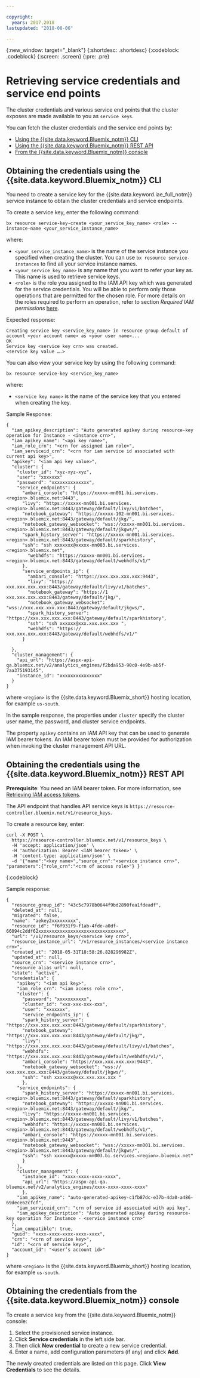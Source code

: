```yaml
---

copyright:
  years: 2017,2018
lastupdated: "2018-08-06"

---
```


<!-- Attribute definitions -->
{:new_window: target="_blank"}
{:shortdesc: .shortdesc}
{:codeblock: .codeblock}
{:screen: .screen}
{:pre: .pre}

# Retrieving service credentials and service end points

The cluster credentials and various service end points that the cluster exposes are made available to you as `service keys`.

You can fetch the cluster credentials and the service end points by:
* [Using the {{site.data.keyword.Bluemix_notm}} CLI](#obtaining-the-credentials-using-the-ibm-cloud-cli)
* [Using the {{site.data.keyword.Bluemix_notm}} REST API](#obtaining-the-credentials-using-the-ibm-cloud-rest-api)
* [From the {{site.data.keyword.Bluemix_notm}} console](#obtaining-the-credentials-from-the-ibm-cloud-console)

## Obtaining the credentials using the {{site.data.keyword.Bluemix_notm}} CLI

You need to create a service key for the {{site.data.keyword.iae_full_notm}} service instance to obtain the cluster credentials and service endpoints.

To create a service key, enter the following command:

```
bx resource service-key-create <your_service_key_name> <role> --instance-name <your_service_instance_name>
```
where:
- `<your_service_instance_name>` is the name of the service instance you  specified when creating the cluster. You can use `bx resource service-instances` to find all your service instance names.
- `<your_service_key_name>` is any name that you want to refer your key as. This name is used to retrieve service keys.  
- `<role>` is the role you assigned to the IAM API key which was  generated for the service credentials. You will be able to perform only those operations that are permitted for the chosen role. For more details on the roles required to perform an operation, refer to section *Required IAM permissions* [here](./granting-permissions-to-users.html).

Expected response:

```
Creating service key <service_key_name> in resource group default of account <your account name> as <your user name>...
OK
Service key <service key crn> was created.
<service key value ….>

```

You can also view your service key by using the following command:

```
bx resource service-key <service_key_name>
```
where:

- `<service key name>` is the name of the service key that you entered when creating the key.

Sample Response:

```
{
  "iam_apikey_description": "Auto generated apikey during resource-key operation for Instance - <instance crn>",
  "iam_apikey_name": "<api key name>",
  "iam_role_crn": "<crn for assigned iam role>",
  "iam_serviceid_crn": "<crn for iam service id associated with current api key>",
  "apikey": "<iam api key value>",
  "cluster": {
    "cluster_id": "xyz-xyz-xyz",
    "user": "xxxxxxx"
    "password": "xxxxxxxxxxxxxx",
    "service_endpoints": {
      "ambari_console": "https://xxxxx-mn001.bi.services.<region>.bluemix.net:9443",
      "livy": "https://xxxxx-mn001.bi.services.<region>.bluemix.net:8443/gateway/default/livy/v1/batches",
      "notebook_gateway": "https://xxxxx-102-mn001.bi.services.<region>.bluemix.net:8443/gateway/default/jkg/",
      "notebook_gateway_websocket": "wss://xxxxx-mn001.bi.services.<region>.bluemix.net:8443/gateway/default/jkgws/",
      "spark_history_server": "https://xxxxx-mn001.bi.services.<region>.bluemix.net:8443/gateway/default/sparkhistory",
      "ssh": "ssh xxxxxxx@xxxxx-mn003.bi.services.<region>.bluemix.net",
        "webhdfs": "https://xxxxx-mn001.bi.services.<region>.bluemix.net:8443/gateway/default/webhdfs/v1/"
      },
      "service_endpoints_ip": {
        "ambari_console": "https://xxx.xxx.xxx.xxx:9443",
        "livy": "https:// xxx.xxx.xxx.xxx:8443/gateway/default/livy/v1/batches",
        "notebook_gateway": "https://1 xxx.xxx.xxx.xxx:8443/gateway/default/jkg/",
        "notebook_gateway_websocket": "wss://xxx.xxx.xxx.xxx:8443/gateway/default/jkgws/",
        "spark_history_server": "https://xxx.xxx.xxx.xxx:8443/gateway/default/sparkhistory",
        "ssh": "ssh xxxxxx@xxx.xxx.xxx.xxx ",
        "webhdfs": "https:// xxx.xxx.xxx.xxx:8443/gateway/default/webhdfs/v1/"
      }

  },
  "cluster_management": {
    "api_url": "https://aspx-api-qa.bluemix.net/v2/analytics_engines/f2bda953-90c0-4e9b-ab5f-7aa375193145",
    "instance_id": "xxxxxxxxxxxxxxx"
  }
}
```
where `<region>` is the {{site.data.keyword.Bluemix_short}} hosting location, for example `us-south`.

In the sample response, the properties under `cluster` specify the cluster user name, the password, and cluster service endpoints.

The property `apikey` contains an IAM API key that can be used to generate IAM bearer tokens. An IAM bearer token must be provided for authorization when invoking the cluster management API URL.

## Obtaining the credentials using the {{site.data.keyword.Bluemix_notm}} REST API

**Prerequisite**: You need an IAM bearer token. For more information, see [Retrieving IAM access tokens](./Retrieve-IAM-access-token.html).

The API endpoint that handles API service keys is `https://resource-controller.bluemix.net/v1/resource_keys`.


To create a resource key, enter:
```
curl -X POST \
  https://resource-controller.bluemix.net/v1/resource_keys \
  -H 'accept: application/json' \
  -H 'authorization: Bearer <IAM bearer token>' \
  -H 'content-type: application/json' \
  -d '{"name":"<key name>","source_crn":"<service instance crn>", "parameters":{"role_crn":"<crn of access role>"} }'
```
{:codeblock}

Sample response:
```
{
  "resource_group_id": "43c5c7978b0644f9bd2890fea1fdeadf",
  "deleted_at": null,
  "migrated": false,
  "name": "aekey2xxxxxxxxx",
  "resource_id": "f6f931f9-f1ab-4fde-a0df-66094c2ddf62xxxxxxxxxxxxxxxxxxxxxxxxxxxxxxxx",
  "url": "/v1/resource_keys/<service key crn>",
  "resource_instance_url": "/v1/resource_instances/<service instance crn>",
  "created_at": "2018-05-31T18:58:26.828296982Z",
  "updated_at": null,
  "source_crn": "<service instance crn>",
  "resource_alias_url": null,
  "state": "active",
  "credentials": {
    "apikey": "<iam api key>",
    "iam_role_crn": "<iam access role crn>",
    "cluster": {
      "password": "xxxxxxxxxxx",
      "cluster_id": "xxx-xxx-xxx-xxx",
      "user": "xxxxxxx",
      "service_endpoints_ip": {
      "spark_history_server": "https://xxx.xxx.xxx.xxx:8443/gateway/default/sparkhistory",
      "notebook_gateway": "https://xxx.xxx.xxx.xxx:8443/gateway/default/jkg/",
      "livy": "https://xxx.xxx.xxx.xxx:8443/gateway/default/livy/v1/batches",
      "webhdfs": "https://xxx.xxx.xxx.xxx:8443/gateway/default/webhdfs/v1/",
      "ambari_console": "https://xxx.xxx.xxx.xxx:9443",
      "notebook_gateway_websocket": "wss:// xxx.xxx.xxx.xxx:8443/gateway/default/jkgws/",
      "ssh": "ssh xxxxxxx@xxx.xxx.xxx.xxx "
      },
    "service_endpoints": {
      "spark_history_server": "https://xxxxx-mn001.bi.services.<region>.bluemix.net:8443/gateway/default/sparkhistory",
      "notebook_gateway": "https://xxxxx-mn001.bi.services.<region>.bluemix.net:8443/gateway/default/jkg/",
      "livy": "https://xxxxx-mn001.bi.services.<region>.bluemix.net:8443/gateway/default/livy/v1/batches",
      "webhdfs": "https://xxxxx-mn001.bi.services.<region>.bluemix.net:8443/gateway/default/webhdfs/v1/",
      "ambari_console": "https://xxxxx-mn001.bi.services.<region>.bluemix.net:9443",
      "notebook_gateway_websocket": "wss://xxxxx-mn001.bi.services.<region>.bluemix.net:8443/gateway/default/jkgws/",
      "ssh": "ssh xxxxxx@xxxxx-mn003.bi.services.<region>.bluemix.net"
      }
    },
    "cluster_management": {
      "instance_id": "xxxx-xxxx-xxxx-xxxx",
      "api_url": "https://aspx-api-qa. bluemix.net/v2/analytics_engines/xxxx-xxxx-xxxx-xxxx"
      },
    "iam_apikey_name": "auto-generated-apikey-c1fb87dc-e37b-4da0-a486-69dece62cfcf",
    "iam_serviceid_crn": "crn of service id associated with api key",
    "iam_apikey_description": "Auto generated apikey during resource-key operation for Instance - <service instance crn>"
  },
  "iam_compatible": true,
  "guid": "xxxx-xxxx-xxxx-xxxx-xxxx",
  "crn": "<crn of service key>",
  "id": "<crn of service key>",
  "account_id": "<user’s account id>"
}  
```
where `<region>` is the {{site.data.keyword.Bluemix_short}} hosting location, for example `us-south`.

## Obtaining the credentials from the {{site.data.keyword.Bluemix_notm}} console

To create a service key from the {{site.data.keyword.Bluemix_notm}} console:
1. Select the provisioned service instance.
2. Click **Service credentials** in the left side bar.
3. Then click **New credential** to create a new service credential.
4. Enter a name, add configuration parameters (if any) and click **Add**.

The newly created credentials are listed on this page. Click **View Credentials** to see the details.
